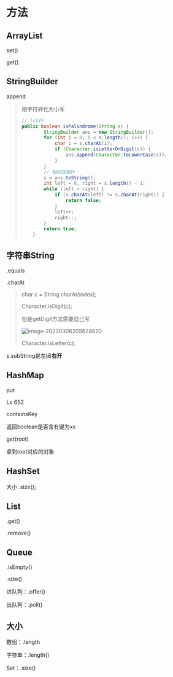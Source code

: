 # 方法



## ArrayList

set()

get()



## StringBuilder

append

> 把字符转化为小写
>
> ```java
> // lc125
> public boolean isPalindrome(String s) {
>         StringBuilder ans = new StringBuilder();
>         for (int i = 0; i < s.length(); i++) {
>             char c = s.charAt(i);
>             if (Character.isLetterOrDigit(c)) {
>                 ans.append(Character.toLowerCase(c));
>             }
>         }
>         // 相向双指针
>         s = ans.toString();
>         int left = 0, right = s.length() - 1;
>         while (left < right) {
>             if (s.charAt(left) != s.charAt(right)) {
>                 return false;
>             }
>             left++;
>             right--;
>         }
>         return true;
>     }
> ```
>
> 





## 字符串String

.equals

.charAt

> char c = String.charAt(index);
>
> Character.isDigit(c);
>
> 但是getDigit方法需要自己写
>
> ![image-20230306205624670](https://cdn.jsdelivr.net/gh/KoryKL/pictures@main/blog/image-20230306205624670.png)
>
> Character.isLetter(c);



s.subString是左闭**右开**



## HashMap

put

Lc 652



containsKey

返回boolean是否含有键为xx



get(root)

拿到root对应的对象



## HashSet

大小 .size();



## List

.get()

.remove()



## Queue

.isEmpty()

.size()

进队列：.offer()

出队列：.poll()





## 大小

数组：.length

字符串：.length()

Set：.size()







